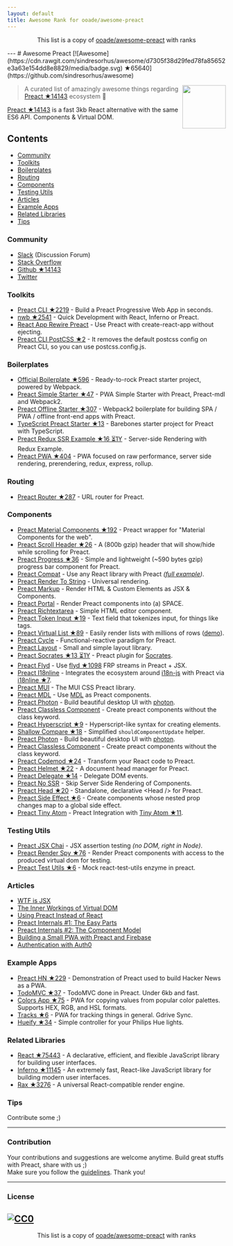 ```yaml
---
layout: default
title: Awesome Rank for ooade/awesome-preact
---
```


<p align="center">
	This list is a copy of <a href="https://github.com/ooade/awesome-preact">ooade/awesome-preact</a> with ranks
</p>
---
# Awesome Preact [![Awesome](https://cdn.rawgit.com/sindresorhus/awesome/d7305f38d29fed78fa85652e3a63e154dd8e8829/media/badge.svg) ★65640](https://github.com/sindresorhus/awesome)

[<img src="https://rawgit.com/ooade/awesome-preact/master/preact-logo.svg" align="right" width="100">](https://preactjs.com)

> A curated list of amazingly awesome things regarding [Preact ★14143](https://github.com/developit/preact) ecosystem :star2:

[Preact ★14143](https://github.com/developit/preact) is a fast 3kb React alternative with the same ES6 API. Components & Virtual DOM.

## Contents
- [Community](#community)
- [Toolkits](#toolkits)
- [Boilerplates](#boilerplates)
- [Routing](#routing)
- [Components](#components)
- [Testing Utils](#testing-utils)
- [Articles](#articles)
- [Example Apps](#example-apps)
- [Related Libraries](#related-libraries)
- [Tips](#tips)

### Community
- [Slack](https://preact-slack.now.sh) (Discussion Forum)
- [Stack Overflow](https://stackoverflow.com/questions/tagged/preact)
- [Github ★14143](https://github.com/developit/preact)
- [Twitter](https://twitter.com/preactjs)

### Toolkits
- [Preact CLI ★2219](https://github.com/developit/preact-cli) - Build a Preact Progressive Web App in seconds.
- [nwb ★2541](https://github.com/insin/nwb) - Quick Development with React, Inferno or Preact.
- [React App Rewire Preact](https://github.com/timarney/react-app-rewired/tree/master/packages/react-app-rewire-preact) - Use Preact with create-react-app without ejecting.
- [Preact CLI PostCSS ★2](https://github.com/SaraVieira/preact-cli-postcss) - It removes the default postcss config on Preact CLI, so you can use postcss.config.js.

### Boilerplates
- [Official Boilerplate ★596](https://github.com/developit/preact-boilerplate) - Ready-to-rock Preact starter project, powered by Webpack.
- [Preact Simple Starter ★47](https://github.com/ooade/PreactSimpleStarter) - PWA Simple Starter with Preact, Preact-mdl and Webpack2.
- [Preact Offline Starter ★307](https://github.com/lukeed/preact-starter) - Webpack2 boilerplate for building SPA / PWA / offline front-end apps with Preact.
- [TypeScript Preact Starter ★13](https://github.com/nickytonline/ts-preact-starter) - Barebones starter project for Preact with TypeScript.
- [Preact Redux SSR Example ★16 ⏳1Y](https://github.com/csbun/preact-redux-ssr-example) - Server-side Rendering with Redux Example.
- [Preact PWA ★404](https://github.com/ezekielchentnik/preact-pwa) - PWA focused on raw performance, server side rendering, prerendering, redux, express, rollup.

### Routing
- [Preact Router ★287](https://github.com/developit/preact-router) - URL router for Preact.

### Components
- [Preact Material Components ★192](https://github.com/prateekbh/preact-material-components) - Preact wrapper for "Material Components for the web".
- [Preact Scroll Header ★26](https://github.com/lukeed/preact-scroll-header) - A (800b gzip) header that will show/hide while scrolling for Preact.
- [Preact Progress ★36](https://github.com/lukeed/preact-progress) - Simple and lightweight (~590 bytes gzip) progress bar component for Preact.
- [Preact Compat](https://git.io/preact-compat) - Use any React library with Preact *([full example](http://git.io/preact-compat-example))*.
- [Preact Render To String](https://git.io/preact-render-to-string) - Universal rendering.
- [Preact Markup](https://git.io/preact-markup) - Render HTML & Custom Elements as JSX & Components.
- [Preact Portal](https://git.io/preact-portal) - Render Preact components into (a) SPACE.
- [Preact Richtextarea](https://git.io/preact-richtextarea) - Simple HTML editor component.
- [Preact Token Input ★19](https://github.com/developit/preact-token-input) - Text field that tokenizes input, for things like tags.
- [Preact Virtual List ★89](https://github.com/developit/preact-virtual-list) - Easily render lists with millions of rows ([demo](https://jsfiddle.net/developit/qqan9pdo/)).
- [Preact Cycle](https://git.io/preact-cycle) - Functional-reactive paradigm for Preact.
- [Preact Layout](https://download.github.io/preact-layout/) - Small and simple layout library.
- [Preact Socrates ★13 ⏳1Y](https://github.com/matthewmueller/preact-socrates) - Preact plugin for [Socrates](http://github.com/matthewmueller/socrates).
- [Preact Flyd](https://github.com/xialvjun/preact-flyd) - Use [flyd ★1098](https://github.com/paldepind/flyd) FRP streams in Preact + JSX.
- [Preact I18nline](https://github.com/download/preact-i18nline) - Integrates the ecosystem around [i18n-js](https://github.com/everydayhero/i18n-js) with Preact via [i18nline ★7](https://github.com/download/i18nline).
- [Preact MUI](https://git.io/v1aVO) - The MUI CSS Preact library.
- [Preact MDL](https://git.io/preact-mdl) - Use [MDL](https://getmdl.io) as Preact components.
- [Preact Photon](https://git.io/preact-photon) - Build beautiful desktop UI with [photon](http://photonkit.com).
- [Preact Classless Component](https://github.com/ld0rman/preact-classless-component) - Create preact components without the class keyword.
- [Preact Hyperscript ★9](https://github.com/queckezz/preact-hyperscript) - Hyperscript-like syntax for creating elements.
- [Shallow Compare ★18](https://github.com/tkh44/shallow-compare) - Simplified `shouldComponentUpdate` helper.
- [Preact Photon](https://git.io/preact-photon) - Build beautiful desktop UI with [photon](http://photonkit.com).
- [Preact Classless Component](https://github.com/ld0rman/preact-classless-component) - Create preact components without the class keyword.
- [Preact Codemod ★24](https://github.com/vutran/preact-codemod) - Transform your React code to Preact.
- [Preact Helmet ★22](https://github.com/download/preact-helmet) - A document head manager for Preact.
- [Preact Delegate ★14](https://github.com/NekR/preact-delegate) - Delegate DOM events.
- [Preact No SSR](https://github.com/gufsky/preact-no-ssr) - Skip Server Side Rendering of Components.
- [Preact Head ★20](https://github.com/matthewmueller/preact-head) - Standalone, declarative \<Head /\> for Preact.
- [Preact Side Effect ★6](https://github.com/ooade/preact-side-effect) - Create components whose nested prop changes map to a global side effect.
- [Preact Tiny Atom](https://github.com/KwanMan/preact-tiny-atom) - Preact Integration with [Tiny Atom ★11](https://github.com/qubitproducts/tiny-atom).

### Testing Utils
- [Preact JSX Chai](https://git.io/preact-jsx-chai) - JSX assertion testing _(no DOM, right in Node)_.
- [Preact Render Spy ★76](https://github.com/mzgoddard/preact-render-spy) - Render Preact components with access to the produced virtual dom for testing.
- [Preact Test Utils ★6](https://github.com/windyGex/preact-test-utils) - Mock react-test-utils enzyme in preact.

### Articles
- [WTF is JSX](https://jasonformat.com/wtf-is-jsx/)
- [The Inner Workings of Virtual DOM](https://medium.com/@rajaraodv/the-inner-workings-of-virtual-dom-666ee7ad47cf)
- [Using Preact Instead of React](https://medium.com/@rajaraodv/using-preact-instead-of-react-70f40f53107c)
- [Preact Internals #1: The Easy Parts](https://medium.com/@asolove/preact-internals-1-the-easy-parts-3a081fa36205#.twnc3doig)
- [Preact Internals #2: The Component Model](https://medium.com/@asolove/preact-internals-2-the-component-model-36a05e32957b#.8zyec2y9v)
- [Building a Small PWA with Preact and Firebase](https://dandenney.com/posts/front-end-dev/building-a-small-pwa-with-preact-and-firebase)
- [Authentication with Auth0](https://auth0.com/blog/preact-authentication-tutorial)

### Example Apps
- [Preact HN ★229](https://github.com/kristoferbaxter/preact-hn) - Demonstration of Preact used to build Hacker News as a PWA.
- [TodoMVC ★37](https://github.com/developit/preact-todomvc) - TodoMVC done in Preact. Under 6kb and fast.
- [Colors App ★75](https://github.com/lukeed/colors-app) - PWA for copying values from popular color palettes. Supports HEX, RGB, and HSL formats.
- [Tracks ★6](https://github.com/jordic/tracks_preact) - PWA for tracking things in general. Gdrive Sync.
- [Hueify ★34](https://github.com/kvartborg/hueify) - Simple controller for your Philips Hue lights.

### Related Libraries
- [React ★75443](https://github.com/facebook/react) - A declarative, efficient, and flexible JavaScript library for building user interfaces.
- [Inferno ★11145](https://github.com/infernojs/inferno) - An extremely fast, React-like JavaScript library for building modern user interfaces.
- [Rax ★3276](https://github.com/alibaba/rax) - A universal React-compatible render engine.

### Tips
Contribute some ;)

---
### Contribution
Your contributions and suggestions are welcome anytime. Build great stuffs with Preact, share with us ;) <br/>
Make sure you follow the [guidelines](https://github.com/ooade/awesome-preact/blob/master//contributing.md). Thank you!

---
### License
[![CC0](http://mirrors.creativecommons.org/presskit/buttons/88x31/svg/cc-zero.svg)](http://creativecommons.org/publicdomain/zero/1.0/)
---
<p align="center">
	This list is a copy of <a href="https://github.com/ooade/awesome-preact">ooade/awesome-preact</a> with ranks
</p>
